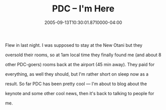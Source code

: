 ﻿---
title: PDC – I'm Here
date: "2005-09-13T10:30:01.8710000-04:00"
description: Flew in last night. I was supposed to stay at the New Otani but they oversold their rooms, so at 1 am local time they finally found me (and about 8 other PDC-goers) rooms back at the airport (45 min away).
featuredImage: /img/default-post-image.jpg
---

Flew in last night. I was supposed to stay at the New Otani but they

oversold their rooms, so at 1am local time they finally found me (and about 8

other PDC-goers) rooms back at the airport (45 min away). They paid for

everything, as well they should, but I'm rather short on sleep now as a

result. So far PDC has been pretty cool — I'm about to blog about the

keynote and some other cool news, then it's back to talking to people for

me.

